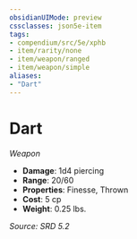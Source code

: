 ```yaml
---
obsidianUIMode: preview
cssclasses: json5e-item
tags:
- compendium/src/5e/xphb
- item/rarity/none
- item/weapon/ranged
- item/weapon/simple
aliases: 
- "Dart"
---
```

# Dart
*Weapon*  

- **Damage**: 1d4 piercing
- **Range**: 20/60
- **Properties**: Finesse, Thrown
- **Cost**: 5 cp
- **Weight**: 0.25 lbs.

*Source: SRD 5.2*